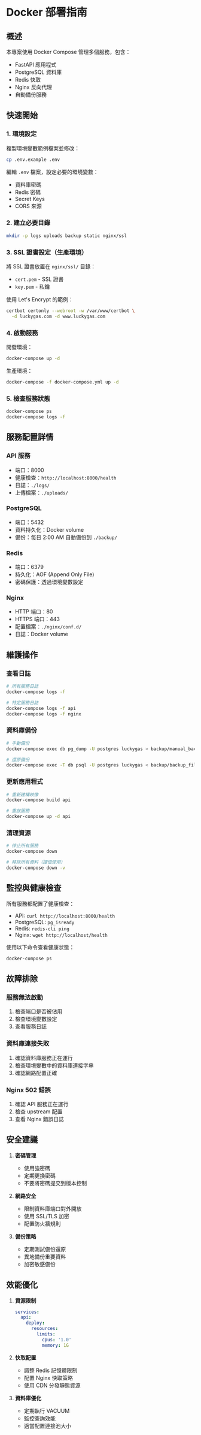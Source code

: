 # Docker 部署指南

## 概述

本專案使用 Docker Compose 管理多個服務，包含：
- FastAPI 應用程式
- PostgreSQL 資料庫
- Redis 快取
- Nginx 反向代理
- 自動備份服務

## 快速開始

### 1. 環境設定

複製環境變數範例檔案並修改：

```bash
cp .env.example .env
```

編輯 `.env` 檔案，設定必要的環境變數：
- 資料庫密碼
- Redis 密碼
- Secret Keys
- CORS 來源

### 2. 建立必要目錄

```bash
mkdir -p logs uploads backup static nginx/ssl
```

### 3. SSL 證書設定（生產環境）

將 SSL 證書放置在 `nginx/ssl/` 目錄：
- `cert.pem` - SSL 證書
- `key.pem` - 私鑰

使用 Let's Encrypt 的範例：
```bash
certbot certonly --webroot -w /var/www/certbot \
  -d luckygas.com -d www.luckygas.com
```

### 4. 啟動服務

開發環境：
```bash
docker-compose up -d
```

生產環境：
```bash
docker-compose -f docker-compose.yml up -d
```

### 5. 檢查服務狀態

```bash
docker-compose ps
docker-compose logs -f
```

## 服務配置詳情

### API 服務
- 端口：8000
- 健康檢查：`http://localhost:8000/health`
- 日誌：`./logs/`
- 上傳檔案：`./uploads/`

### PostgreSQL
- 端口：5432
- 資料持久化：Docker volume
- 備份：每日 2:00 AM 自動備份到 `./backup/`

### Redis
- 端口：6379
- 持久化：AOF (Append Only File)
- 密碼保護：透過環境變數設定

### Nginx
- HTTP 端口：80
- HTTPS 端口：443
- 配置檔案：`./nginx/conf.d/`
- 日誌：Docker volume

## 維護操作

### 查看日誌
```bash
# 所有服務日誌
docker-compose logs -f

# 特定服務日誌
docker-compose logs -f api
docker-compose logs -f nginx
```

### 資料庫備份
```bash
# 手動備份
docker-compose exec db pg_dump -U postgres luckygas > backup/manual_backup.sql

# 還原備份
docker-compose exec -T db psql -U postgres luckygas < backup/backup_file.sql
```

### 更新應用程式
```bash
# 重新建構映像
docker-compose build api

# 重啟服務
docker-compose up -d api
```

### 清理資源
```bash
# 停止所有服務
docker-compose down

# 移除所有資料（謹慎使用）
docker-compose down -v
```

## 監控與健康檢查

所有服務都配置了健康檢查：

- API: `curl http://localhost:8000/health`
- PostgreSQL: `pg_isready`
- Redis: `redis-cli ping`
- Nginx: `wget http://localhost/health`

使用以下命令查看健康狀態：
```bash
docker-compose ps
```

## 故障排除

### 服務無法啟動
1. 檢查端口是否被佔用
2. 檢查環境變數設定
3. 查看服務日誌

### 資料庫連接失敗
1. 確認資料庫服務正在運行
2. 檢查環境變數中的資料庫連接字串
3. 確認網路配置正確

### Nginx 502 錯誤
1. 確認 API 服務正在運行
2. 檢查 upstream 配置
3. 查看 Nginx 錯誤日誌

## 安全建議

1. **密碼管理**
   - 使用強密碼
   - 定期更換密碼
   - 不要將密碼提交到版本控制

2. **網路安全**
   - 限制資料庫端口對外開放
   - 使用 SSL/TLS 加密
   - 配置防火牆規則

3. **備份策略**
   - 定期測試備份還原
   - 異地備份重要資料
   - 加密敏感備份

## 效能優化

1. **資源限制**
   ```yaml
   services:
     api:
       deploy:
         resources:
           limits:
             cpus: '1.0'
             memory: 1G
   ```

2. **快取配置**
   - 調整 Redis 記憶體限制
   - 配置 Nginx 快取策略
   - 使用 CDN 分發靜態資源

3. **資料庫優化**
   - 定期執行 VACUUM
   - 監控查詢效能
   - 適當配置連接池大小